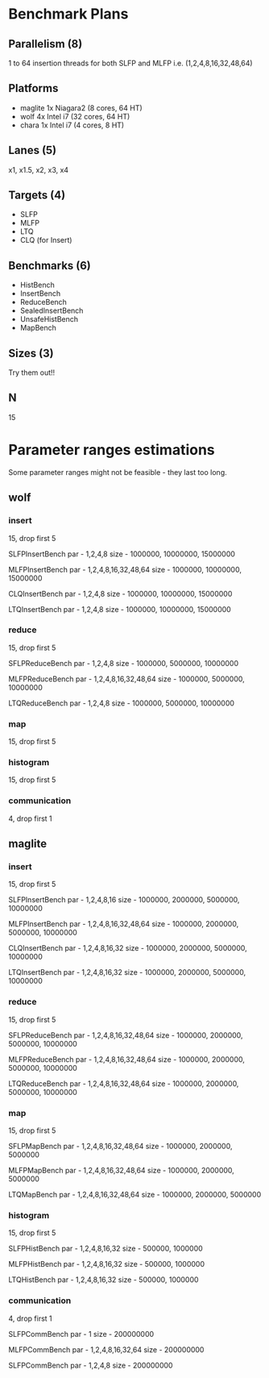 # Benchmark Plans

## Parallelism (8)
1 to 64 insertion threads for both SLFP and MLFP i.e. (1,2,4,8,16,32,48,64)

## Platforms
- maglite 1x Niagara2 (8 cores, 64 HT)
- wolf    4x Intel i7 (32 cores, 64 HT)
- chara   1x Intel i7 (4 cores, 8 HT)

## Lanes (5)
x1, x1.5, x2, x3, x4

## Targets (4)
- SLFP
- MLFP
- LTQ
- CLQ (for Insert)

## Benchmarks (6)
- HistBench
- InsertBench
- ReduceBench
- SealedInsertBench
- UnsafeHistBench
- MapBench

## Sizes (3)
Try them out!!

## N
15


# Parameter ranges estimations

Some parameter ranges might not be feasible - they last too long.

## wolf

### insert
15, drop first 5

SLFPInsertBench
par - 1,2,4,8
size - 1000000, 10000000, 15000000

MLFPInsertBench
par - 1,2,4,8,16,32,48,64
size - 1000000, 10000000, 15000000

CLQInsertBench
par - 1,2,4,8
size - 1000000, 10000000, 15000000

LTQInsertBench
par - 1,2,4,8
size - 1000000, 10000000, 15000000


### reduce
15, drop first 5

SFLPReduceBench
par - 1,2,4,8
size - 1000000, 5000000, 10000000

MLFPReduceBench
par - 1,2,4,8,16,32,48,64
size - 1000000, 5000000, 10000000

LTQReduceBench
par - 1,2,4,8
size - 1000000, 5000000, 10000000


### map
15, drop first 5



### histogram
15, drop first 5



### communication
4, drop first 1




## maglite


### insert
15, drop first 5

SLFPInsertBench
par - 1,2,4,8,16
size - 1000000, 2000000, 5000000, 10000000

MLFPInsertBench
par - 1,2,4,8,16,32,48,64
size - 1000000, 2000000, 5000000, 10000000

CLQInsertBench
par - 1,2,4,8,16,32
size - 1000000, 2000000, 5000000, 10000000

LTQInsertBench
par - 1,2,4,8,16,32
size - 1000000, 2000000, 5000000, 10000000


### reduce
15, drop first 5

SFLPReduceBench
par - 1,2,4,8,16,32,48,64
size - 1000000, 2000000, 5000000, 10000000

MLFPReduceBench
par - 1,2,4,8,16,32,48,64
size - 1000000, 2000000, 5000000, 10000000

LTQReduceBench
par - 1,2,4,8,16,32,48,64
size - 1000000, 2000000, 5000000, 10000000


### map
15, drop first 5

SFLPMapBench
par - 1,2,4,8,16,32,48,64
size - 1000000, 2000000, 5000000

MLFPMapBench
par - 1,2,4,8,16,32,48,64
size - 1000000, 2000000, 5000000

LTQMapBench
par - 1,2,4,8,16,32,48,64
size - 1000000, 2000000, 5000000


### histogram
15, drop first 5

SLFPHistBench
par - 1,2,4,8,16,32
size - 500000, 1000000

MLFPHistBench
par - 1,2,4,8,16,32
size - 500000, 1000000

LTQHistBench
par - 1,2,4,8,16,32
size - 500000, 1000000


### communication
4, drop first 1

SLFPCommBench
par - 1
size - 200000000

MLFPCommBench
par - 1,2,4,8,16,32,64
size - 200000000

SLFPCommBench
par - 1,2,4,8
size - 200000000

